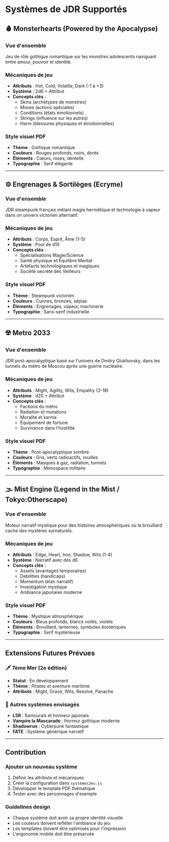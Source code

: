 # Systèmes de JDR Supportés

## 🩸 Monsterhearts (Powered by the Apocalypse)

### Vue d'ensemble
Jeu de rôle gothique romantique sur les monstres adolescents naviguant entre amour, pouvoir et identité.

### Mécaniques de jeu
- **Attributs** : Hot, Cold, Volatile, Dark (-1 à +3)
- **Système** : 2d6 + Attribut
- **Concepts clés** : 
  - Skins (archétypes de monstres)
  - Moves (actions spéciales)
  - Conditions (états émotionnels)
  - Strings (influence sur les autres)
  - Harm (blessures physiques et émotionnelles)

### Style visuel PDF
- **Thème** : Gothique romantique
- **Couleurs** : Rouges profonds, noirs, dorés
- **Éléments** : Cœurs, roses, dentelle
- **Typographie** : Serif élégante

---

## ⚙️ Engrenages & Sortilèges (Ecryme)

### Vue d'ensemble
JDR steampunk français mêlant magie hermétique et technologie à vapeur dans un univers victorien alternatif.

### Mécaniques de jeu
- **Attributs** : Corps, Esprit, Âme (1-5)
- **Système** : Pool de d10
- **Concepts clés** :
  - Spécialisations Magie/Science
  - Santé physique et Équilibre Mental
  - Artefacts technologiques et magiques
  - Société secrète des Veilleurs

### Style visuel PDF
- **Thème** : Steampunk victorien
- **Couleurs** : Cuivres, bronzes, sépias
- **Éléments** : Engrenages, vapeur, machinerie
- **Typographie** : Sans-serif industrielle

---

## ☢️ Metro 2033

### Vue d'ensemble
JDR post-apocalyptique basé sur l'univers de Dmitry Glukhovsky, dans les tunnels du métro de Moscou après une guerre nucléaire.

### Mécaniques de jeu
- **Attributs** : Might, Agility, Wits, Empathy (3-18)
- **Système** : d20 + Attribut
- **Concepts clés** :
  - Factions du métro
  - Radiation et mutations
  - Moralité et karma
  - Équipement de fortune
  - Survivance dans l'hostilité

### Style visuel PDF
- **Thème** : Post-apocalyptique sombre
- **Couleurs** : Gris, verts radioactifs, rouilles
- **Éléments** : Masques à gaz, radiation, tunnels
- **Typographie** : Monospace militaire

---

## 🌫️ Mist Engine (Legend in the Mist / Tokyo:Otherscape)

### Vue d'ensemble
Moteur narratif mystique pour des histoires atmosphériques où le brouillard cache des mystères surnaturels.

### Mécaniques de jeu
- **Attributs** : Edge, Heart, Iron, Shadow, Wits (1-4)
- **Système** : Narratif avec dés d6
- **Concepts clés** :
  - Assets (avantages temporaires)
  - Debilities (handicaps)
  - Momentum (élan narratif)
  - Investigation mystique
  - Ambiance japonaise moderne

### Style visuel PDF
- **Thème** : Mystique atmosphérique
- **Couleurs** : Bleus profonds, blancs voilés, violets
- **Éléments** : Brouillard, lanternes, symboles ésotériques
- **Typographie** : Serif mystérieuse

---

## Extensions Futures Prévues

### 🗡️ 7ème Mer (2e édition)
- **Statut** : En développement
- **Thème** : Pirates et aventure maritime
- **Attributs** : Might, Grace, Wits, Resolve, Panache

### 🐉 Autres systèmes envisagés
- **L5R** : Samouraïs et honneur japonais
- **Vampire la Mascarade** : Horreur gothique moderne
- **Shadowrun** : Cyberpunk fantastique
- **FATE** : Système générique narratif

---

## Contribution

### Ajouter un nouveau système
1. Définir les attributs et mécaniques
2. Créer la configuration dans `systemesJeu.js`
3. Développer le template PDF thématique
4. Tester avec des personnages d'exemple

### Guidelines design
- Chaque système doit avoir sa propre identité visuelle
- Les couleurs doivent refléter l'ambiance du jeu
- Les templates doivent être optimisés pour l'impression
- L'ergonomie mobile doit être préservée
